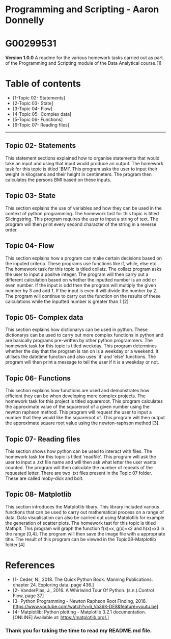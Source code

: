 # Programming and Scripting - Aaron Donnelly
# G00299531
**Version 1.0.0**
A readme for the various homework tasks carried out as part of the Programming and Scripting module of the Data Analytical course.[1]
# Table of contents
* [1-Topic 02- Statements]
* [2-Topic 03- State]
* [3-Topic 04- Flow]
* [4-Topic 05- Complex data]
* [5-Topic 06- Functions]
* [6-Topic 07- Reading files]
-------------------------------------------------------------------------------------------------------------------------------------------------------------------------

## Topic 02- Statements
 This statement sections explained how to organise statements that would take an input and using that input would produce an output. The homework task for this topic is titled 'BMI'. This program asks the user to input their weight in kilograms and their height in centimeters. The program then calculates the persons BMI based on these inputs.

## Topic 03- State
 This section explains the use of variables and how they can be used in the context of python programming. The homework tast for this topic is titled Slicingstring. This program requires the user to input a string of text. The program will then print every second character of the string in a reverse order.

## Topic 04- Flow
 This section explains how a program can make certain decisions based on the inputed criteria. These programs use functions like if, while, else etc.. The homework task for this topic is titled collatz. The collatz program asks the user to input a positve integer. The program will then carry out a different calculation based on whether the inputted number is an odd or even number. If the input is odd then the program will multiply the given number by 3 and add 1. If the input is even it will divide the number by 2. The program will continue to carry out the function on the results of these calculations while the inputted number is greater than 1.[2]

## Topic 05- Complex data
 This section explains how dictionarys can be used in python. These dictionarys can be used to carry out more complex functions in python and are basically programs pre-written by other python programmers. The homework task for this topic is titled weekday. This program determines whether the day that the program is ran on is a weekday or a weekend. It utilises the datetime function and also uses 'if' and 'else' functions. The program will then print a message to tell the user if it is a weekday or not.

## Topic 06- Functions
 This section explains how functions are used and demonstrates how efficient they can be when developing more complex projects. The homework task for this project is titled squareroot. This program calculates the approximate value of the squareroot of a given number using the newton raphson method. This program will request the user to input a number that they would like the squareroot of. This program will then output the approximate square root value using the newton-raphson method [3].

## Topic 07- Reading files
 This section shows how python can be used to interact with files. The homework task for this topic is titled 'readfile'. This program will ask the user to input a .txt file name and will then ask what letter the user wants counted. The program will then calculate the number of repeats of the requested letter. There are two .txt files present in the Topic 07 folder. These are called moby-dick and bolt.

## Topic 08- Matplotlib
 This section introduces the Matplotlib libary. This library included various functions that can be used to carry out mathematical process on a range of data. Data visualisation can also be carried out using Matplotlib for example the generation of scatter plots. The homework tast for this topic is titled Mathplt. This program will graph the function f(x)=x, g(x)=x2 and h(x)=x3 in the range [0,4]. The program will then save the image file with a appropriate title. The result of this program can be viewed in the Topic08-Matplotlib folder.[4] 

# References

* [1- Ceder, N., 2018. The Quick Python Book. Manning Publications. chapter 24. Exploring data, page 436.]
* [2- VanderPlas, J., 2016. A Whirlwind Tour Of Python. (s.n.).Control Flow, page 37]
* [3- Python Programming - Newton Raphson Root Finding, 2016. https://www.youtube.com/watch?v=6_Va36K-DE8&feature=youtu.be]
* [4- Matplotlib: Python plotting - Matplotlib 3.2.1 documentation.[ONLINE] Available at: https://matplotlib.org/.]

### Thank you for taking the time to read my README.md file.
